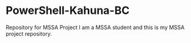 # PowerShell-Kahuna-BC
Repository for MSSA Project
I am a MSSA student and this is my MSSA project repository. 

